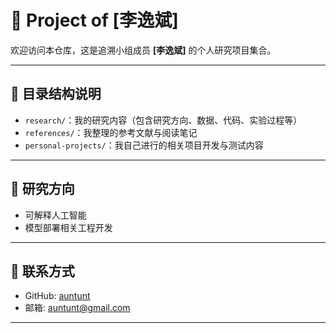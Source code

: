 # 🧪 Project of [李逸斌]

欢迎访问本仓库，这是追溯小组成员 **[李逸斌]** 的个人研究项目集合。

---

## 📁 目录结构说明

- `research/`：我的研究内容（包含研究方向、数据、代码、实验过程等）
- `references/`：我整理的参考文献与阅读笔记
- `personal-projects/`：我自己进行的相关项目开发与测试内容

---

## 🎯 研究方向

- 可解释人工智能
- 模型部署相关工程开发

---

## 🔗 联系方式

- GitHub: [auntunt](https://github.com/auntunt)
- 邮箱: auntunt@gmail.com      

---

